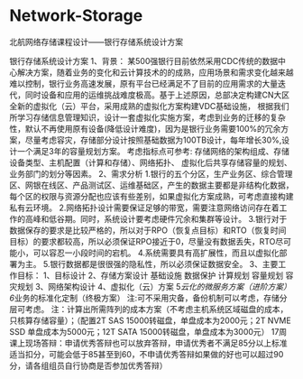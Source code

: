 # Network-Storage
北航网络存储课程设计——银行存储系统设计方案

银行存储系统设计方案
1、背景：
某500强银行目前依然采用CDC传统的数据中心解决方案，随着业务的变化和云计算技术的的成熟，应用场景和需求变化越来越难以控制，银行业务高速发展，原有平台已经满足不了目前的应用需求的大量迭代，同时设备和应用的运维挑战难度极高。基于上述原因，总部决定构建CN大区全新的虚拟化（云）平台，采用成熟的虚拟化方案构建VDC基础设施， 根据我们所学习存储信息管理知识，设计一套虚拟化实施方案，考虑到业务的迁移的复杂性，默认不再使用原有设备(降低设计难度)，因为是银行业务需要100%的冗余方案，尽量考虑容灾，存储部分设计按照基础数据为100TB设计，每年增长30%,设计一个满足3年的容量规划方案。 考虑指标点可参考: 存储网络的架构组成、存储设备类型、主机配置（计算和存储）、网络拓扑、 虚拟化后共享存储容量的规划、业务部门的划分等因素。
2、需求分析
1.银行的五个分区，生产业务区、综合管理区、网银在线区、产品测试区、运维基础区，产生的数据主要都是非结构化数据，每个区的权限与资源分配也应该有些差别，如果虚拟化方案成熟，可考虑直接构建私有云环境。
2.网络拓扑设计需要保证足够的带宽，需要注意网络访问存在着工作的高峰和低谷期。同时，系统设计要考虑硬件冗余和集群等设计。
3.银行对于数据保存的要求是比较严格的，所以对于RPO（恢复点目标）和RTO（恢复时间目标）的要求都较高，所以必须保证RPO接近于0，尽量没有数据丢失，RTO尽可能小，可以容忍一小段时间的宕机。
4.系统需要具有高扩展性，而且以虚拟化部署为主。
5.银行数据都是很很强的隐私性，所以必须保证数据安全。
3、主要工作目标：
1、目标设计
2、存储方案设计
 基础设施
 数据保护
 计算规划
 容量规划
 容灾规划
3、网络架构设计
4、虚拟化（云）方案
5*云化的微服务方案（进阶方案）
6*业务的标准化定制（终极方案）
  注:可不采用灾备，备份机制可以考虑，存储分层可考虑。
注：计算出所需阵列的成本方案（不考虑主机系统区域磁盘的成本，只核算存储容量）；（配置2T SAS 15000转磁盘，单盘成本为2000元；2T NVME SSD  单盘成本为5000元；12T SATA 15000转磁盘，单盘成本为3000元）
17周课上现场答辩：申请优秀答辩也可以放弃答辩，申请优秀者不满足85分以上标准适当扣分，可能会低于85甚至到60，不申请优秀答辩如果做的好也可以超过90分，请各组组员自行协商是否参加优秀答辩）

